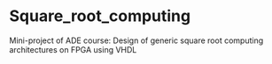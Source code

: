 # Square_root_computing
Mini-project of ADE course: Design of generic square root computing architectures on FPGA using VHDL
